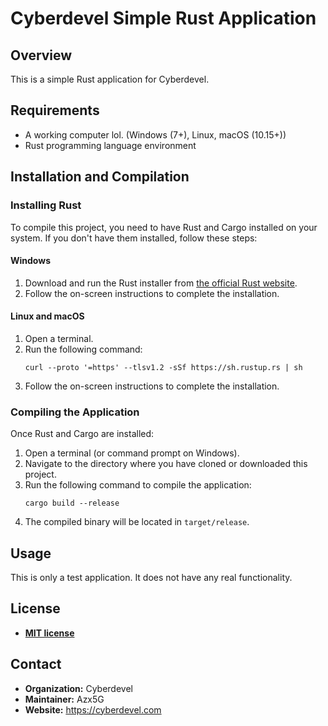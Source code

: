 
# Cyberdevel Simple Rust Application

## Overview

This is a simple Rust application for Cyberdevel.

## Requirements

- A working computer lol. (Windows (7+), Linux, macOS (10.15+))
- Rust programming language environment

## Installation and Compilation

### Installing Rust

To compile this project, you need to have Rust and Cargo installed on your system. If you don't have them installed, follow these steps:

#### Windows

1. Download and run the Rust installer from [the official Rust website](https://www.rust-lang.org/tools/install).
2. Follow the on-screen instructions to complete the installation.

#### Linux and macOS

1. Open a terminal.
2. Run the following command:
   ```
   curl --proto '=https' --tlsv1.2 -sSf https://sh.rustup.rs | sh
   ```
3. Follow the on-screen instructions to complete the installation.

### Compiling the Application

Once Rust and Cargo are installed:

1. Open a terminal (or command prompt on Windows).
2. Navigate to the directory where you have cloned or downloaded this project.
3. Run the following command to compile the application:
   ```
   cargo build --release
   ```
4. The compiled binary will be located in `target/release`.

## Usage

This is only a test application. It does not have any real functionality.

## License

- **[MIT license](http://opensource.org/licenses/mit-license.php)**

## Contact

- **Organization:** Cyberdevel
- **Maintainer:** Azx5G
- **Website:** https://cyberdevel.com
